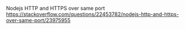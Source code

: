 ﻿Nodejs HTTP and HTTPS over same port
https://stackoverflow.com/questions/22453782/nodejs-http-and-https-over-same-port/23975955